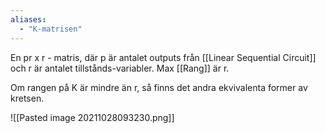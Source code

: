 ```yaml
---
aliases:
  - "K-matrisen"
---
```


En pr x r - matris, där p är antalet outputs från [[Linear Sequential Circuit]] och r är antalet tillstånds-variabler. Max [[Rang]] är r.

Om rangen på K är mindre än r, så finns det andra ekvivalenta former av kretsen.

![[Pasted image 20211028093230.png]]